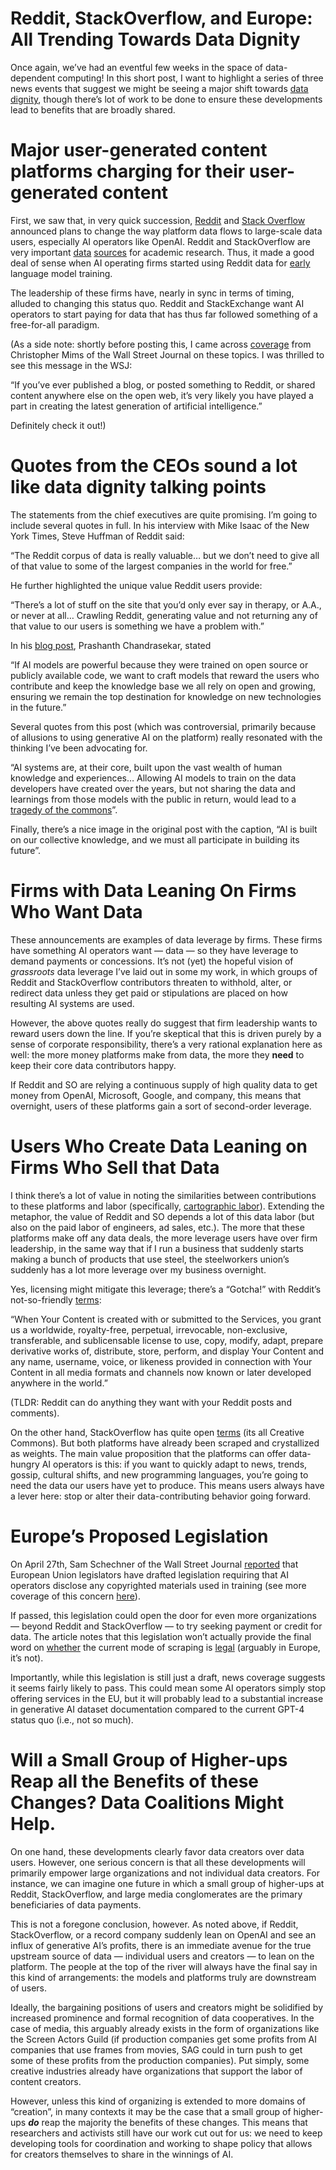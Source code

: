 # Reddit, StackOverflow, and Europe: All Trending Towards Data Dignity

Once again, we’ve had an eventful few weeks in the space of data-dependent computing\! In this short post, I want to highlight a series of three news events that suggest we might be seeing a major shift towards [data dignity](https://www.radicalxchange.org/concepts/data-dignity/), though there’s lot of work to be done to ensure these developments lead to benefits that are broadly shared.

# **Major user-generated content platforms charging for their user-generated content**

First, we saw that, in very quick succession, [Reddit](https://www.nytimes.com/2023/04/18/technology/reddit-ai-openai-google.html) and [Stack Overflow](https://meta.stackexchange.com/questions/388401/new-blog-post-from-our-ceo-prashanth-community-is-the-future-of-ai) announced plans to change the way platform data flows to large-scale data users, especially AI operators like OpenAI. Reddit and StackOverflow are very important [data](https://ojs.aaai.org/index.php/ICWSM/article/view/7347) [sources](https://arxiv.org/abs/2010.12282) for academic research. Thus, it made a good deal of sense when AI operating firms started using Reddit data for [early](https://dataleverage.substack.com/p/dont-give-openai-all-the-credit-for) language model training.

The leadership of these firms have, nearly in sync in terms of timing, alluded to changing this status quo. Reddit and StackExchange want AI operators to start paying for data that has thus far followed something of a free-for-all paradigm.

(As a side note: shortly before posting this, I came across [coverage](https://www.wsj.com/articles/chatgpt-ai-artificial-intelligence-openai-personal-writing-5328339a) from Christopher Mims of the Wall Street Journal on these topics. I was thrilled to see this message in the WSJ:

“If you’ve ever published a blog, or posted something to Reddit, or shared content anywhere else on the open web, it’s very likely you have played a part in creating the latest generation of artificial intelligence.”

Definitely check it out\!)

# **Quotes from the CEOs sound a lot like data dignity talking points**

The statements from the chief executives are quite promising. I’m going to include several quotes in full. In his interview with Mike Isaac of the New York Times, Steve Huffman of Reddit said:

“The Reddit corpus of data is really valuable… but we don’t need to give all of that value to some of the largest companies in the world for free.”

He further highlighted the unique value Reddit users provide:

“There’s a lot of stuff on the site that you’d only ever say in therapy, or A.A., or never at all… Crawling Reddit, generating value and not returning any of that value to our users is something we have a problem with.”

In his [blog post](https://stackoverflow.blog/2023/04/17/community-is-the-future-of-ai/), Prashanth Chandrasekar, stated

“If AI models are powerful because they were trained on open source or publicly available code, we want to craft models that reward the users who contribute and keep the knowledge base we all rely on open and growing, ensuring we remain the top destination for knowledge on new technologies in the future.”

Several quotes from this post (which was controversial, primarily because of allusions to using generative AI on the platform) really resonated with the thinking I’ve been advocating for.

“AI systems are, at their core, built upon the vast wealth of human knowledge and experiences… Allowing AI models to train on the data developers have created over the years, but not sharing the data and learnings from those models with the public in return, would lead to a [tragedy of the commons](https://en.wikipedia.org/wiki/Tragedy_of_the_commons)”.

Finally, there’s a nice image in the original post with the caption, “AI is built on our collective knowledge, and we must all participate in building its future”.

# **Firms with Data Leaning On Firms Who Want Data**

These announcements are examples of data leverage by firms. These firms have something AI operators want — data — so they have leverage to demand payments or concessions. It’s not (yet) the hopeful vision of *grassroots* data leverage I’ve laid out in some my work, in which groups of Reddit and StackOverflow contributors threaten to withhold, alter, or redirect data unless they get paid or stipulations are placed on how resulting AI systems are used.

However, the above quotes really do suggest that firm leadership wants to reward users down the line. If you’re skeptical that this is driven purely by a sense of corporate responsibility, there’s a very rational explanation here as well: the more money platforms make from data, the more they **need** to keep their core data contributors happy.

If Reddit and SO are relying a continuous supply of high quality data to get money from OpenAI, Microsoft, Google, and company, this means that overnight, users of these platforms gain a sort of second-order leverage.

# **Users Who Create Data Leaning on Firms Who Sell that Data**

I think there’s a lot of value in noting the similarities between contributions to these platforms and labor (specifically, [cartographic labor](https://dataleverage.substack.com/p/ai-technologies-are-system-maps-and-you-are-a-cartographer)). Extending the metaphor, the value of Reddit and SO depends a lot of this data labor (but also on the paid labor of engineers, ad sales, etc.). The more that these platforms make off any data deals, the more leverage users have over firm leadership, in the same way that if I run a business that suddenly starts making a bunch of products that use steel, the steelworkers union’s suddenly has a lot more leverage over my business overnight.

Yes, licensing might mitigate this leverage; there’s a “Gotcha\!” with Reddit’s not-so-friendly [terms](https://www.redditinc.com/policies/user-agreement):

“When Your Content is created with or submitted to the Services, you grant us a worldwide, royalty-free, perpetual, irrevocable, non-exclusive, transferable, and sublicensable license to use, copy, modify, adapt, prepare derivative works of, distribute, store, perform, and display Your Content and any name, username, voice, or likeness provided in connection with Your Content in all media formats and channels now known or later developed anywhere in the world.”

(TLDR: Reddit can do anything they want with your Reddit posts and comments).

On the other hand, StackOverflow has quite open [terms](https://stackoverflow.com/legal/terms-of-service#licensing) (its all Creative Commons). But both platforms have already been scraped and crystallized as weights. The main value proposition that the platforms can offer data-hungry AI operators is this: if you want to quickly adapt to news, trends, gossip, cultural shifts, and new programming languages, you’re going to need the data our users have yet to produce. This means users always have a lever here: stop or alter their data-contributing behavior going forward.

# **Europe’s Proposed Legislation**

On April 27th, Sam Schechner of the Wall Street Journal [reported](https://www.wsj.com/articles/europe-to-chatgpt-disclose-your-sources-863ef330) that European Union legislators have drafted legislation requiring that AI operators disclose any copyrighted materials used in training (see more coverage of this concern [here](https://www.wsj.com/articles/ai-chatgpt-dall-e-microsoft-rutkowski-github-artificial-intelligence-11675466857?mod=article_inline)).

If passed, this legislation could open the door for even more organizations — beyond Reddit and StackOverflow — to try seeking payment or credit for data. The article notes that this legislation won’t actually provide the final word on [whether](https://www.lexology.com/library/detail.aspx?g=0adc3f5a-23f4-422e-a375-7ad5e7bf6709) the current mode of scraping is [legal](https://www.theverge.com/23444685/generative-ai-copyright-infringement-legal-fair-use-training-data) (arguably in Europe, it’s not).

Importantly, while this legislation is still just a draft, news coverage suggests it seems fairly likely to pass. This could mean some AI operators simply stop offering services in the EU, but it will probably lead to a substantial increase in generative AI dataset documentation compared to the current GPT-4 status quo (i.e., not so much).

# **Will a Small Group of Higher-ups Reap all the Benefits of these Changes? Data Coalitions Might Help.**

On one hand, these developments clearly favor data creators over data users. However, one serious concern is that all these developments will primarily empower large organizations and not individual data creators. For instance, we can imagine one future in which a small group of higher-ups at Reddit, StackOverflow, and large media conglomerates are the primary beneficiaries of data payments.

This is not a foregone conclusion, however. As noted above, if Reddit, StackOverflow, or a record company suddenly lean on OpenAI and see an influx of generative AI’s profits, there is an immediate avenue for the true upstream source of data — individual users and creators — to lean on the platform. The people at the top of the river will always have the final say in this kind of arrangements: the models and platforms truly are downstream of users.

Ideally, the bargaining positions of users and creators might be solidified by increased prominence and formal recognition of data cooperatives. In the case of media, this arguably already exists in the form of organizations like the Screen Actors Guild (if production companies get some profits from AI companies that use frames from movies, SAG could in turn push to get some of these profits from the production companies). Put simply, some creative industries already have organizations that support the labor of content creators.

However, unless this kind of organizing is extended to more domains of “creation”, in many contexts it may be the case that a small group of higher-ups ***do*** reap the majority the benefits of these changes. This means that researchers and activists still have our work cut out for us: we need to keep developing tools for coordination and working to shape policy that allows for creators themselves to share in the winnings of AI.